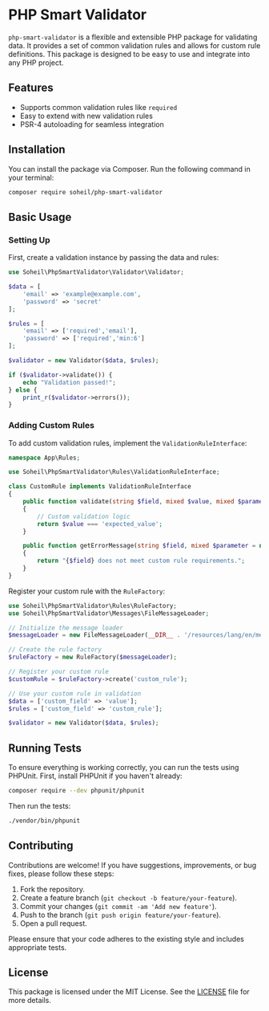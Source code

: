 # PHP Smart Validator

`php-smart-validator` is a flexible and extensible PHP package for validating data. It provides a set of common validation rules and allows for custom rule definitions. This package is designed to be easy to use and integrate into any PHP project.

## Features

- Supports common validation rules like `required`
- Easy to extend with new validation rules
- PSR-4 autoloading for seamless integration

## Installation

You can install the package via Composer. Run the following command in your terminal:

```bash
composer require soheil/php-smart-validator
```

## Basic Usage

### Setting Up

First, create a validation instance by passing the data and rules:

```php
use Soheil\PhpSmartValidator\Validator\Validator;

$data = [
    'email' => 'example@example.com',
    'password' => 'secret'
];

$rules = [
    'email' => ['required','email'],
    'password' => ['required','min:6']
];

$validator = new Validator($data, $rules);

if ($validator->validate()) {
    echo "Validation passed!";
} else {
    print_r($validator->errors());
}
```

### Adding Custom Rules

To add custom validation rules, implement the `ValidationRuleInterface`:

```php
namespace App\Rules;

use Soheil\PhpSmartValidator\Rules\ValidationRuleInterface;

class CustomRule implements ValidationRuleInterface
{
    public function validate(string $field, mixed $value, mixed $parameter = null): bool
    {
        // Custom validation logic
        return $value === 'expected_value';
    }

    public function getErrorMessage(string $field, mixed $parameter = null): string
    {
        return "{$field} does not meet custom rule requirements.";
    }
}
```

Register your custom rule with the `RuleFactory`:

```php
use Soheil\PhpSmartValidator\Rules\RuleFactory;
use Soheil\PhpSmartValidator\Messages\FileMessageLoader;

// Initialize the message loader
$messageLoader = new FileMessageLoader(__DIR__ . '/resources/lang/en/messages.php');

// Create the rule factory
$ruleFactory = new RuleFactory($messageLoader);

// Register your custom rule
$customRule = $ruleFactory->create('custom_rule');

// Use your custom rule in validation
$data = ['custom_field' => 'value'];
$rules = ['custom_field' => 'custom_rule'];

$validator = new Validator($data, $rules);
```

## Running Tests

To ensure everything is working correctly, you can run the tests using PHPUnit. First, install PHPUnit if you haven't already:

```bash
composer require --dev phpunit/phpunit
```

Then run the tests:

```bash
./vendor/bin/phpunit
```

## Contributing

Contributions are welcome! If you have suggestions, improvements, or bug fixes, please follow these steps:

1. Fork the repository.
2. Create a feature branch (`git checkout -b feature/your-feature`).
3. Commit your changes (`git commit -am 'Add new feature'`).
4. Push to the branch (`git push origin feature/your-feature`).
5. Open a pull request.

Please ensure that your code adheres to the existing style and includes appropriate tests.

## License

This package is licensed under the MIT License. See the [LICENSE](LICENSE) file for more details.